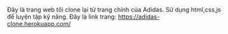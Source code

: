 Đây là trang web tôi clone lại từ trang chính của Adidas.
Sử dụng html,css,js để luyện tập kỹ năng.
Đây là link trang: https://adidas-clone.herokuapp.com/
